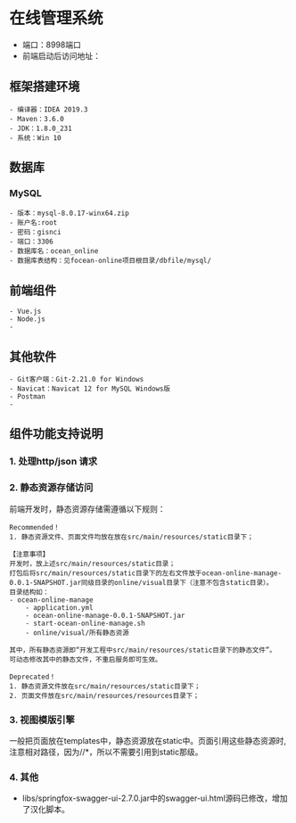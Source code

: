 # 在线管理系统
- 端口：8998端口
- 前端启动后访问地址：

## 框架搭建环境
````
- 编译器：IDEA 2019.3
- Maven：3.6.0
- JDK：1.8.0_231
- 系统：Win 10
````
## 数据库
### MySQL
```
- 版本：mysql-8.0.17-winx64.zip
- 账户名:root
- 密码：gisnci
- 端口：3306
- 数据库名：ocean_online
- 数据库表结构：见focean-online项目根目录/dbfile/mysql/
```


## 前端组件
```
- Vue.js
- Node.js
- 
```

## 其他软件
````
- Git客户端：Git-2.21.0 for Windows
- Navicat：Navicat 12 for MySQL Windows版
- Postman
- 
````


## 组件功能支持说明
### 1. 处理http/json 请求
### 2. 静态资源存储访问
前端开发时，静态资源存储需遵循以下规则：
```
Recommended！
1. 静态资源文件、页面文件均放在放在src/main/resources/static目录下；

【注意事项】
开发时，放上述src/main/resources/static目录；
打包后将src/main/resources/static目录下的左右文件放于ocean-online-manage-0.0.1-SNAPSHOT.jar同级目录的online/visual目录下（注意不包含static目录）。
目录结构如：
- ocean-online-manage
    - application.yml
    - ocean-online-manage-0.0.1-SNAPSHOT.jar
    - start-ocean-online-manage.sh
    - online/visual/所有静态资源

其中，所有静态资源即“开发工程中src/main/resources/static目录下的静态文件”。
可动态修改其中的静态文件，不重启服务即可生效。
```

```
Deprecated！
1. 静态资源文件放在src/main/resources/static目录下；
2. 页面文件放在src/main/resources/resources目录下；
```

### 3. 视图模版引擎
一般把页面放在templates中，静态资源放在static中。页面引用这些静态资源时,注意相对路径，因为//*，所以不需要引用到static那级。


### 4. 其他
- libs/springfox-swagger-ui-2.7.0.jar中的swagger-ui.html源码已修改，增加了汉化脚本。
